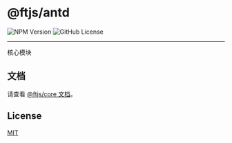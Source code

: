 # @ftjs/antd

![NPM Version](https://img.shields.io/npm/v/@ftjs/core)
![GitHub License](https://img.shields.io/github/license/yuhengshen/ftjs)

---

核心模块

## 文档

请查看 [@ftjs/core 文档](https://ftjs-docs.yhs.ink/@ftjs/core/introduction.html)。

## License

[MIT](https://github.com/yuhengshen/ftjs/blob/main/LICENSE)
